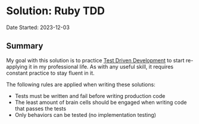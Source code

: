 # Solution: Ruby TDD

Date Started: 2023-12-03

## Summary

My goal with this solution is to practice [Test Driven Development](https://en.wikipedia.org/wiki/Test-driven_development) to start re-applying it in my professional life. As with any useful skill, it requires constant practice to stay fluent in it.

The following rules are applied when writing these solutions:

* Tests must be written and fail before writing production code
* The least amount of brain cells should be engaged when writing code that passes the tests
* Only behaviors can be tested (no implementation testing)